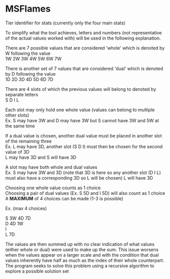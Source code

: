 # MSFlames
Tier identifier for stats (currently only the four main stats)

To simplify what the tool achieves, letters and numbers (not representative of the actual values worked with) will be used in the following explanation.

There are 7 possible values that are considered 'whole' which is denoted by W following the value  
1W 2W 3W 4W 5W 6W 7W

There is another set of 7 values that are considered 'dual' which is denoted by D following the value  
1D 2D 3D 4D 5D 6D 7D

There are 4 slots of which the previous values will belong to denoted by separate letters  
S D I L

Each slot may only hold one whole value (values can belong to multiple other slots)  
Ex. S may have 3W and D may have 3W but S cannot have 3W and 5W at the same time

If a dual value is chosen, another dual value must be placed in another slot of the remaining three  
Ex. L may have 3D, another slot (S D I) must then be chosen for the second value of 3D  
L may have 3D and S will have 3D

A slot may have both whole and dual values  
Ex. S may have 3W and 3D  (note that 3D is here so any another slot (D I L) must also have a corresponding 3D so L will be chosen) L will have 3D

Choosing one whole value counts as 1 choice  
Choosing a pair of dual values (Ex. S 5D and I 5D) will also count as 1 choice  
A **MAXIMUM** of 4 choices can be made (1-3 is possible)  
  
Ex. (max 4 choices)  
  
S 3W 4D 7D  
D 4D 1W  
I   
L 7D  

The values are then summed up with no clear indication of what values (either whole or dual) were used to make up the sum. This issue worsens when the values appear on a larger scale and with the condition that dual values inherently have half as much as the index of their whole counterpart.
The program seeks to solve this problem using a recursive algorithm to explore a possible solution set
